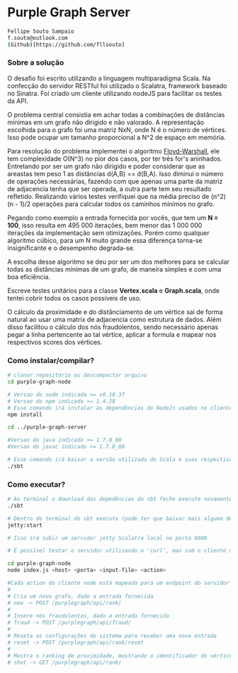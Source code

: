 # Purple Graph Server

```bash
Fellipe Souto Sampaio
f.souto@outlook.com
(Github)[https://github.com/fllsouto]
```

### Sobre a solução
O desafio foi escrito utilizando a linguagem multiparadigma Scala. Na confecção do servidor RESTful foi utilizado o Scalatra, framework baseado no Sinatra. Foi criado um cliente utilizando nodeJS para facilitar os testes da API.

O problema central consistia em achar todas a combinações de distâncias mínimas em um grafo não dirigido e não valorado. A representação escolhida para o grafo foi uma matriz NxN, onde N é o número de vértices. Isso pode ocupar um tamanho proporcional a N^2 de espaço em memória.

Para resolução do problema implementei o algoritmo [Floyd-Warshall](https://en.wikipedia.org/wiki/Floyd%E2%80%93Warshall_algorithm), ele tem complexidade O(N^3) no pior dos casos, por ter três for's aninhados. Entretando por ser um grafo não dirigido e poder considerar que as areastas tem peso 1 as distâncias d(A,B) == d(B,A). Isso diminui o número de operações necessárias, fazendo com que apenas uma parte da matriz de adjacencia tenha que ser operada, a outra parte tem seu resultado refletido. Realizando vários testes verifiquei que na média preciso de (n^2)(n - 1)/2 operações para calcular todos os caminhos mínimos no grafo. 

Pegando como exemplo a entrada fornecida por vocês, que tem um **N = 100**, isso resulta em 495 000 iterações, bem menor das 1 000 000 iterações da implementação sem otimizações. Porém como qualquer algoritmo cúbico, para um N muito grande essa diferença torna-se insignificante e o desempenho degrada-se.

A escolha desse algoritmo se deu por ser um dos melhores para se calcular todas as distâncias mínimas de um grafo, de maneira simples e com uma boa eficiência.

Escreve testes unitários para a classe **Vertex.scala** e **Graph.scala**, onde tentei cobrir todos os casos possíveis de uso.

O cálculo da proximidade e do distânciamento de um vértice sai de forma natural ao usar uma matrix de adjacencia como estrutura de dados. Além disso facilitou o cálculo dos nós fraudolentos, sendo necessário apenas pegar a linha pertencente ao tal vértice, aplicar a formula e mapear nos respectivos scores dos vértices.

### Como instalar/compilar?

```bash
# clonar repositório ou descompactar arquivo
cd purple-graph-node

# Versao do node indicada >= v0.10.37
# Versao do npm indicado >= 1.4.28
# Esse comando irá instalar as dependências do NodeJs usados no cliente
npm install

cd ../purple-graph-server

#Versao do java indicado >= 1.7.0_80
#Versao do javac indicado >= 1.7.0_80

# Esse comando irá baixar a versão utilizada do Scala e suas respectivas dependências (pode demorar alguns minutos)
./sbt
```

### Como executar?

```bash
# Ao terminal o download das depedências do sbt feche execute novamente
./sbt

# Dentro do terminal do sbt execute (pode ter que baixar mais alguma dependência, espere mais um pouco)
jetty:start

# Isso irá subir um servidor jetty Scalatra local na porta 8080

# É possível testar o servidor utilizando o 'curl', mas com o cliente node a montagem dos request fica muito mais simples

cd purple-graph-node
node index.js <host> <porta> <input-file> <action>

#Cada action do cliente node está mapeada para um endpoint do servidor Scalatra
#
# Cria um novo grafo, dado a entrada fornecida
# new -> POST /purplegraph/api/rank/
#
# Insere nós fraudulentos, dado a entrada fornecida
# fraud -> POST /purplegraph/api/fraud/
#
# Reseta as configurações do sistema para receber uma nova entrada
# reset -> POST /purplegraph/api/rank/reset
#
# Mostra o ranking de proximidade, mostrando o identificador do vértice e seu score 
# shot -> GET /purplegraph/api/rank/
```